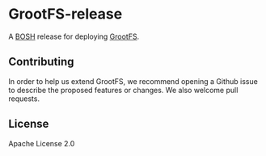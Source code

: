 # GrootFS-release

A [BOSH](http://docs.cloudfoundry.org/bosh/) release for deploying
[GrootFS](https://github.com/cloudfoundry/grootfs).

## Contributing

In order to help us extend GrootFS, we recommend opening a Github issue to
describe the proposed features or changes. We also welcome pull requests.

## License

Apache License 2.0
